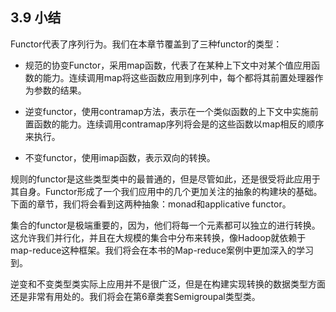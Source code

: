 
## 3.9 小结

Functor代表了序列行为。我们在本章节覆盖到了三种functor的类型：

+ 规范的协变Functor，采用map函数，代表了在某种上下文中对某个值应用函数的能力。连续调用map将这些函数应用到序列中，每个都将其前置处理器作为参数的结果。

+ 逆变functor，使用contramap方法，表示在一个类似函数的上下文中实施前置函数的能力。连续调用contramap序列将会是的这些函数以map相反的顺序来执行。

+ 不变functor，使用imap函数，表示双向的转换。

规则的functor是这些类型类中的最普通的，但是尽管如此，还是很受将此应用于其自身。Functor形成了一个我们应用中的几个更加关注的抽象的构建块的基础。下面的章节，我们将会看到这两种抽象：monad和applicative functor。

集合的functor是极端重要的，因为，他们将每一个元素都可以独立的进行转换。这允许我们并行化，并且在大规模的集合中分布来转换，像Hadoop就依赖于map-reduce这种框架。我们将会在本书的Map-reduce案例中更加深入的学习到。

逆变和不变类型类实际上应用并不是很广泛，但是在构建实现转换的数据类型方面还是非常有用处的。我们将会在第6章类套Semigroupal类型类。






















##
